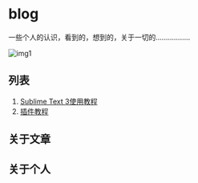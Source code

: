 # blog
一些个人的认识，看到的，想到的，关于一切的.................

![img1]

## 列表

1. [Sublime Text 3使用教程][link1]
2. [插件教程][link2]


## 关于文章

## 关于个人











[link1]:https://github.com/star45/blog/blob/master/blogTech/sublime_text-3.md  "关于Sublime Text 3 的一些使用教程" 
[link2]:https://github.com/star45/blog/blob/master/blogTech/Sublime_packages.md  "关于Sublime Text 3 的一些插件介绍" 


[img1]:https://github.com/star45/blog/blob/master/blogTech/a.jpg "刘若英" 


